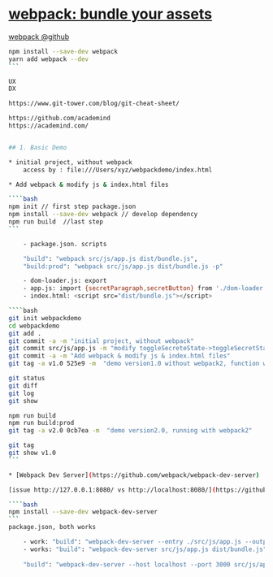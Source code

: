 
# [webpack: bundle your assets](https://webpack.js.org/)

[webpack @github](https://github.com/webpack/webpack)

````bash
npm install --save-dev webpack
yarn add webpack --dev
```

UX
DX

https://www.git-tower.com/blog/git-cheat-sheet/

https://github.com/academind
https://academind.com/


## 1. Basic Demo

* initial project, without webpack
    access by : file:///Users/xyz/webpackdemo/index.html

* Add webpack & modify js & index.html files

````bash
npm init // first step package.json
npm install --save-dev webpack // develop dependency
npm run build  //last step
```

    - package.json. scripts

    "build": "webpack src/js/app.js dist/bundle.js",
    "build:prod": "webpack src/js/app.js dist/bundle.js -p"

    - dom-loader.js: export 
    - app.js: import {secretParagraph,secretButton} from './dom-loader';
    - index.html: <script src="dist/bundle.js"></script>

````bash
git init webpackdemo
cd webpackdemo
git add .
git commit -a -m "initial project, without webpack"
git commit src/js/app.js -m "modify toggleSecreteState->toggleSecretState"
git commit -a -m "Add webpack & modify js & index.html files"
git tag -a v1.0 525e9 -m  "demo version1.0 without webpack2, function works"

git status
git diff
git log
git show

npm run build
npm run build:prod
git tag -a v2.0 0cb7ea -m  "demo version2.0, running with webpack2"

git tag
git show v1.0
```

* [Webpack Dev Server](https://github.com/webpack/webpack-dev-server)

[issue http://127.0.0.1:8080/ vs http://localhost:8080/](https://github.com/webpack/webpack-dev-server/issues/183)

````bash
npm install --save-dev webpack-dev-server  
```
package.json, both works

    - work: "build": "webpack-dev-server --entry ./src/js/app.js --output-filename ./dist/bundle.js", //with error: net::ERR_EMPTY_RESPONSE
    - works: "build": "webpack-dev-server src/js/app.js dist/bundle.js", // no err
    
    "build": "webpack-dev-server --host localhost --port 3000 src/js/app.js dist/bundle.js",


